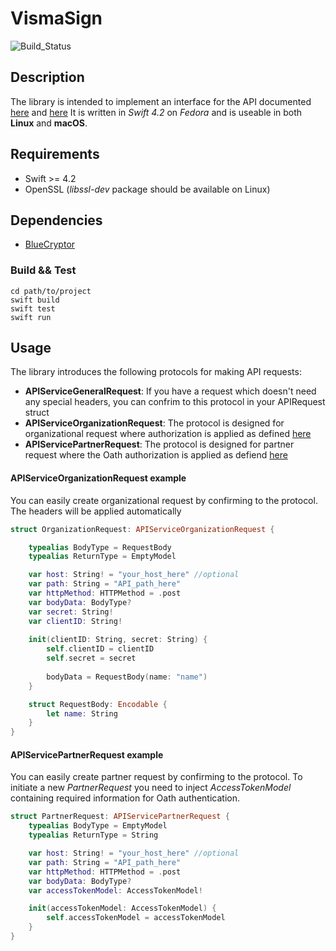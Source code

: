 # VismaSign

![Build_Status](https://travis-ci.org/Hassaniiii/VismaSign.svg?branch=master)

## Description

The library is intended to implement an interface for the API documented [here](https://sign.visma.net/api/docs/v1/) and [here](https://sign.visma.net/api/docs/v1/partners/) It is written in *Swift 4.2* on *Fedora* and is useable in both **Linux** and **macOS**.

## Requirements

- Swift >= 4.2
- OpenSSL (*libssl-dev* package should be available on Linux)

## Dependencies

- [BlueCryptor](https://github.com/IBM-Swift/BlueCryptor)

### Build && Test

```
cd path/to/project
swift build
swift test
swift run
```

## Usage

The library introduces the following protocols for making API requests:
- **APIServiceGeneralRequest**: If you have a request which doesn't need any special headers, you can confrim to this protocol in your APIRequest struct
- **APIServiceOrganizationRequest**: The protocol is designed for organizational request where authorization is applied as defined [here](https://sign.visma.net/api/docs/v1/)
- **APIServicePartnerRequest**: The protocol is designed for partner request where the Oath authorization is applied as defiend [here](https://sign.visma.net/api/docs/v1/partners/)

#### APIServiceOrganizationRequest example

You can easily create organizational request by confirming to the protocol. The headers will be applied automatically

```swift
struct OrganizationRequest: APIServiceOrganizationRequest {

    typealias BodyType = RequestBody
    typealias ReturnType = EmptyModel

    var host: String! = "your_host_here" //optional
    var path: String = "API_path_here"
    var httpMethod: HTTPMethod = .post
    var bodyData: BodyType?
    var secret: String!
    var clientID: String!
    
    init(clientID: String, secret: String) {
        self.clientID = clientID
        self.secret = secret
        
        bodyData = RequestBody(name: "name")
    }

    struct RequestBody: Encodable {
        let name: String
    }
}
```

#### APIServicePartnerRequest example

You can easily create partner request by confirming to the protocol. To initiate a new *PartnerRequest* you need to inject *AccessTokenModel* containing required information for Oath authentication.

```swift
struct PartnerRequest: APIServicePartnerRequest {
    typealias BodyType = EmptyModel
    typealias ReturnType = String

    var host: String! = "your_host_here" //optional
    var path: String = "API_path_here"
    var httpMethod: HTTPMethod = .post
    var bodyData: BodyType?
    var accessTokenModel: AccessTokenModel!

    init(accessTokenModel: AccessTokenModel) {
        self.accessTokenModel = accessTokenModel
    }
}
```